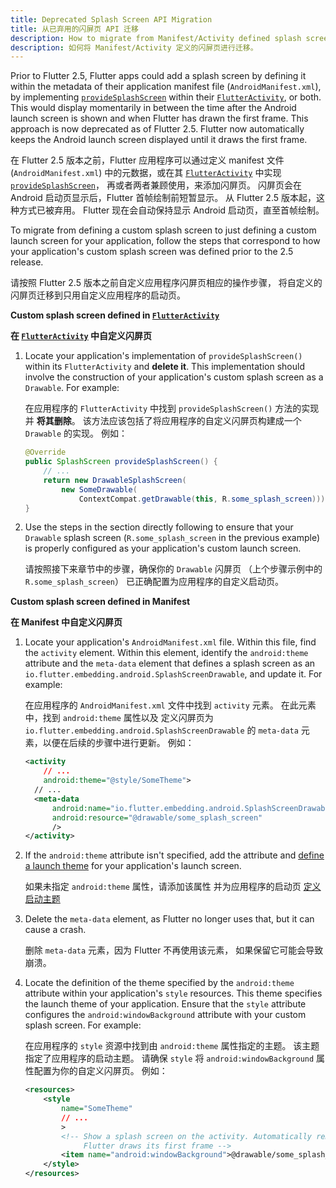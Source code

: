 ```yaml
---
title: Deprecated Splash Screen API Migration
title: 从已弃用的闪屏页 API 迁移
description: How to migrate from Manifest/Activity defined splash screen.
description: 如何将 Manifest/Activity 定义的闪屏页进行迁移。
---
```


Prior to Flutter 2.5, Flutter apps could add a splash
screen by defining it within the metadata of their application manifest file
(`AndroidManifest.xml`), by implementing [`provideSplashScreen`][] within
their [`FlutterActivity`][], or both. This would display momentarily in between
the time after the Android launch screen is shown and when Flutter has
drawn the first frame. This approach is now deprecated as of Flutter 2.5.
Flutter now automatically keeps the Android launch screen displayed
until it draws the first frame.

在 Flutter 2.5 版本之前，Flutter 应用程序可以通过定义 manifest 文件 (`AndroidManifest.xml`) 
中的元数据，或在其 [`FlutterActivity`][] 中实现 [`provideSplashScreen`][]，
再或者两者兼顾使用，来添加闪屏页。
闪屏页会在 Android 启动页显示后，Flutter 首帧绘制前短暂显示。
从 Flutter 2.5 版本起，这种方式已被弃用。
Flutter 现在会自动保持显示 Android 启动页，直至首帧绘制。

To migrate from defining a custom splash screen to just defining a custom
launch screen for your application, follow the steps that correspond
to how your application's custom splash screen was defined
prior to the 2.5 release.

请按照 Flutter 2.5 版本之前自定义应用程序闪屏页相应的操作步骤，
将自定义的闪屏页迁移到只用自定义应用程序的启动页。

**Custom splash screen defined in [`FlutterActivity`][]**

**在 [`FlutterActivity`][] 中自定义闪屏页**

1. Locate your application's implementation of `provideSplashScreen()`
   within its `FlutterActivity` and **delete it**. This implementation should involve
   the construction of your application's custom splash screen
   as a `Drawable`. For example:

   在应用程序的 `FlutterActivity` 中找到 `provideSplashScreen()` 方法的实现并 **将其删除**。
   该方法应该包括了将应用程序的自定义闪屏页构建成一个 `Drawable` 的实现。
   例如：

   ```java
   @Override
   public SplashScreen provideSplashScreen() {
       // ...
       return new DrawableSplashScreen(
           new SomeDrawable(
               ContextCompat.getDrawable(this, R.some_splash_screen)));
   }
   ```

2. Use the steps in the section directly following to ensure that your
   `Drawable` splash screen (`R.some_splash_screen` in the previous example)
   is properly configured as your application's custom launch screen.

   请按照接下来章节中的步骤，确保你的 `Drawable` 闪屏页
   （上个步骤示例中的 `R.some_splash_screen`）
   已正确配置为应用程序的自定义启动页。

**Custom splash screen defined in Manifest**

**在 Manifest 中自定义闪屏页**

1. Locate your application's `AndroidManifest.xml` file.
   Within this file, find the `activity` element.
   Within this element, identify the `android:theme` attribute
   and the `meta-data` element that defines
   a splash screen as an
   `io.flutter.embedding.android.SplashScreenDrawable`,
   and update it. For example:

   在应用程序的 `AndroidManifest.xml` 文件中找到 `activity` 元素。
   在此元素中，找到 `android:theme` 属性以及
   定义闪屏页为 `io.flutter.embedding.android.SplashScreenDrawable` 
   的 `meta-data` 元素，以便在后续的步骤中进行更新。
   例如：

   ```xml
   <activity
       // ...
       android:theme="@style/SomeTheme">
     // ...
     <meta-data
         android:name="io.flutter.embedding.android.SplashScreenDrawable"
         android:resource="@drawable/some_splash_screen"
         />
   </activity>
   ```

2. If the `android:theme` attribute isn't specified, add the attribute and
   [define a launch theme][] for your application's launch screen.

   如果未指定 `android:theme` 属性，请添加该属性
   并为应用程序的启动页 [定义启动主题][define a launch theme]

3. Delete the `meta-data` element, as Flutter no longer
   uses that, but it can cause a crash.

   删除 `meta-data` 元素，因为 Flutter 不再使用该元素，
   如果保留它可能会导致崩溃。

4. Locate the definition of the theme specified by the `android:theme` attribute
   within your application's `style` resources. This theme specifies the
   launch theme of your application. Ensure that the `style` attribute configures the
   `android:windowBackground` attribute with your custom splash screen. For example:

   在应用程序的 `style` 资源中找到由 `android:theme` 属性指定的主题。
   该主题指定了应用程序的启动主题。
   请确保 `style` 将 `android:windowBackground` 属性配置为你的自定义闪屏页。
   例如：

   ```xml
   <resources>
       <style
           name="SomeTheme"
           // ...
           >
           <!-- Show a splash screen on the activity. Automatically removed when
                Flutter draws its first frame -->
           <item name="android:windowBackground">@drawable/some_splash_screen</item>
       </style>
   </resources>
   ```

[`provideSplashScreen`]: {{site.api}}/javadoc/io/flutter/embedding/android/SplashScreenProvider.html#provideSplashScreen--
[`FlutterActivity`]: {{site.api}}/javadoc/io/flutter/embedding/android/FlutterActivity.html
[define a launch theme]:  /platform-integration/android/splash-screen
